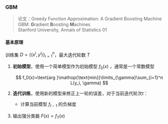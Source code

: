 ### GBM
> 论文：Greedy Function Approximation: A Gradient Boosting Machine  
> GBM: **G**radient **B**oosting **M**achines  
> Stanford University, Annals of Statistics 01


#### 基本原理
训练集 $D=\{(x^i, y^i)\}_{i=1}^n$，最大迭代轮数 $T$

1. **初始模型**，使用一个简单模型作为初始模型 $f_0(x)$ ，通常是一个常数模型 
    
    $$
    f_0(x)=\text{arg }\mathop{\text{min}}\limits_{\gamma}\sum_{i=1}^n L(y_i, \gamma)
    $$

2. **迭代训练**，使用新的模型来修正上一轮的误差，对于当前迭代轮次$t$：
    - 计算当前模型 $f_{t-1}$ 的负梯度

3. 输出强分类器 $F(x) = f_T(x)$